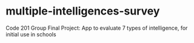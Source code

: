 # multiple-intelligences-survey
Code 201 Group Final Project: App to evaluate 7 types of intelligence, for initial use in schools
